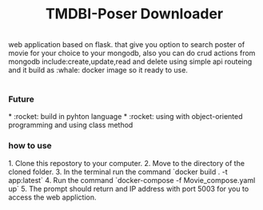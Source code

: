 <div align="center">  
<h1> TMDBI-Poser Downloader
</div>
  
<br>

<div>
 web application based on flask.
 that give you option to search poster of movie
 for your choice to your mongodb,
 also you can do crud actions from mongodb include:create,update,read and delete using simple api routeing
 and it build as :whale: docker image so it ready to use.
<div>
  <br>
  
<h3>Future</h3> 
  * :rocket: build in pyhton language
  * :rocket: using with object-oriented programming and using class method
  
 <h3> how to use </h3>
1. Clone this repostory to your computer.
2. Move to the directory of the cloned folder.
3. In the terminal run the command `docker build . -t app:latest`
4. Run the command `docker-compose -f Movie_compose.yaml up`
5. The prompt should return and IP address with port 5003 for you to access the web appliction.
